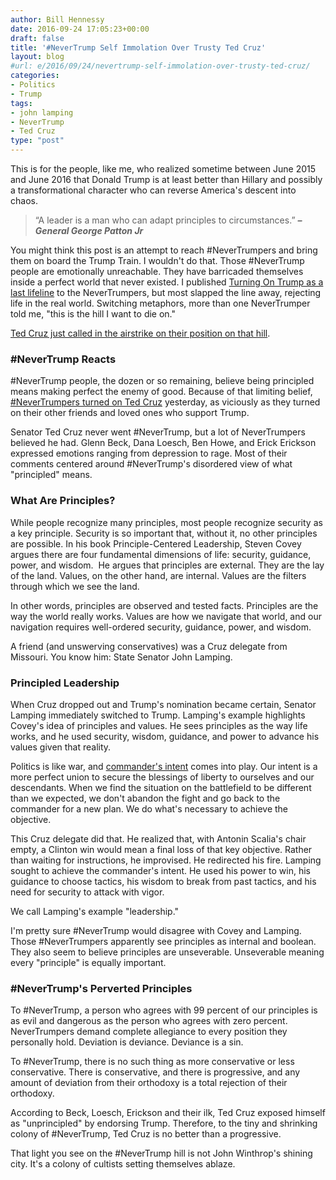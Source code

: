 ```yaml
---
author: Bill Hennessy
date: 2016-09-24 17:05:23+00:00
draft: false
title: '#NeverTrump Self Immolation Over Trusty Ted Cruz'
layout: blog
#url: e/2016/09/24/nevertrump-self-immolation-over-trusty-ted-cruz/
categories:
- Politics
- Trump
tags:
- john lamping
- NeverTrump
- Ted Cruz
type: "post"
---
```


This is for the people, like me, who realized sometime between June 2015 and June 2016 that Donald Trump is at least better than Hillary and possibly a transformational character who can reverse America's descent into chaos.



> “A leader is a man who can adapt principles to circumstances.”
**_– General George Patton Jr_**



You might think this post is an attempt to reach #NeverTrumpers and bring them on board the Trump Train. I wouldn't do that. Those #NeverTrump people are emotionally unreachable. They have barricaded themselves inside a perfect world that never existed. I published [Turning On Trump as a last lifeline](https://amzn.to/2dhU6WR) to the NeverTrumpers, but most slapped the line away, rejecting life in the real world. Switching metaphors, more than one NeverTrumper told me, "this is the hill I want to die on."

[Ted Cruz just called in the airstrike on their position on that hill](https://www.thegatewaypundit.com/2016/09/breking-ted-cruz-endorses-donald-trump-facebook-post/).



### #NeverTrump Reacts



#NeverTrump people, the dozen or so remaining, believe being principled means making perfect the enemy of good. Because of that limiting belief, [#NeverTrumpers turned on Ted Cruz](https://www.breitbart.com/big-government/2016/09/23/never-trump-explodes-ted-cruz-backs-donald-trump-president/) yesterday, as viciously as they turned on their other friends and loved ones who support Trump.

Senator Ted Cruz never went #NeverTrump, but a lot of NeverTrumpers believed he had. Glenn Beck, Dana Loesch, Ben Howe, and Erick Erickson expressed emotions ranging from depression to rage. Most of their comments centered around #NeverTrump's disordered view of what "principled" means.



### What Are Principles?



While people recognize many principles, most people recognize security as a key principle. Security is so important that, without it, no other principles are possible. In his book Principle-Centered Leadership, Steven Covey argues there are four fundamental dimensions of life: security, guidance, power, and wisdom.  He argues that principles are external. They are the lay of the land. Values, on the other hand, are internal. Values are the filters through which we see the land.

In other words, principles are observed and tested facts. Principles are the way the world really works. Values are how we navigate that world, and our navigation requires well-ordered security, guidance, power, and wisdom.

A friend (and unswerving conservatives) was a Cruz delegate from Missouri. You know him: State Senator John Lamping.



### Principled Leadership



When Cruz dropped out and Trump's nomination became certain, Senator Lamping immediately switched to Trump. Lamping's example highlights Covey's idea of principles and values. He sees principles as the way life works, and he used security, wisdom, guidance, and power to advance his values given that reality.

Politics is like war, and [commander's intent](https://hennessysview.com/2015/12/30/one-thing-the-military-teaches-that-business-school-doesnt/) comes into play. Our intent is a more perfect union to secure the blessings of liberty to ourselves and our descendants. When we find the situation on the battlefield to be different than we expected, we don't abandon the fight and go back to the commander for a new plan. We do what's necessary to achieve the objective.

This Cruz delegate did that. He realized that, with Antonin Scalia's chair empty, a Clinton win would mean a final loss of that key objective. Rather than waiting for instructions, he improvised. He redirected his fire. Lamping sought to achieve the commander's intent. He used his power to win, his guidance to choose tactics, his wisdom to break from past tactics, and his need for security to attack with vigor.

We call Lamping's example "leadership."

I'm pretty sure #NeverTrump would disagree with Covey and Lamping. Those #NeverTrumpers apparently see principles as internal and boolean. They also seem to believe principles are unseverable. Unseverable meaning every "principle" is equally important.



### #NeverTrump's Perverted Principles



To #NeverTrump, a person who agrees with 99 percent of our principles is as evil and dangerous as the person who agrees with zero percent. NeverTrumpers demand complete allegiance to every position they personally hold. Deviation is deviance. Deviance is a sin.

To #NeverTrump, there is no such thing as more conservative or less conservative. There is conservative, and there is progressive, and any amount of deviation from their orthodoxy is a total rejection of their orthodoxy.

According to Beck, Loesch, Erickson and their ilk, Ted Cruz exposed himself as "unprincipled" by endorsing Trump. Therefore, to the tiny and shrinking colony of #NeverTrump, Ted Cruz is no better than a progressive.

That light you see on the #NeverTrump hill is not John Winthrop's shining city. It's a colony of cultists setting themselves ablaze.

